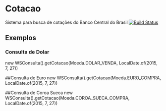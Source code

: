 # Cotacao
Sistema para busca de cotações do Banco Central do Brasil
[![Build Status](https://api.travis-ci.org/fincatto/cotacao.png)](http://travis-ci.org/#!/fincatto/cotacao)

## Exemplos
### Consulta de Dolar
new WSConsulta().getCotacao(Moeda.DOLAR_VENDA, LocalDate.of(2015, 7, 27))

##Consulta de Euro
new WSConsulta().getCotacao(Moeda.EURO_COMPRA, LocalDate.of(2015, 7, 27))

##Consulta de Coroa Sueca
new WSConsulta().getCotacao(Moeda.COROA_SUECA_COMPRA, LocalDate.of(2015, 7, 27))